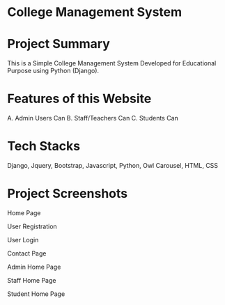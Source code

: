 # College Management System

# Project Summary
This is a Simple College Management System Developed for Educational Purpose using Python (Django).
# Features of this Website
 A. Admin Users Can
 B. Staff/Teachers Can
 C. Students Can

# Tech Stacks

Django, Jquery, Bootstrap, Javascript, Python, Owl Carousel, HTML, CSS

# Project Screenshots
Home Page

User Registration

User Login

Contact Page

Admin Home Page

Staff Home Page

Student Home Page
